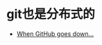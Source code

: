 git也是分布式的
============================

* [When GitHub goes down...](http://github.s3.amazonaws.com/misc/down.html)